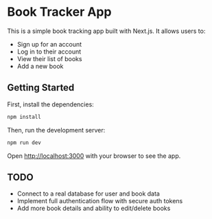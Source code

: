# Book Tracker App

This is a simple book tracking app built with Next.js. It allows users to:

- Sign up for an account
- Log in to their account 
- View their list of books
- Add a new book

## Getting Started

First, install the dependencies:

```bash
npm install
```

Then, run the development server:

```bash
npm run dev
```

Open [http://localhost:3000](http://localhost:3000) with your browser to see the app.

## TODO

- Connect to a real database for user and book data
- Implement full authentication flow with secure auth tokens
- Add more book details and ability to edit/delete books
